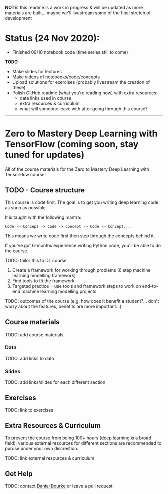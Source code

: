 **NOTE:** this readme is a work in progress & will be updated as more materials are built... maybe we'll livestream some of the final stretch of development

# Status (24 Nov 2020):

* Finished 09/10 notebook code (time series still to come)

**TODO**
* Make slides for lectures
* Make videos of notebooks/code/concepts
* Upload solutions for exercises (probably livestream the creation of these)
* Polish GitHub readme (what you're reading now) with extra resources:
  * data links used in course
  * extra resources & curriculum
  * what will someone leave with after going through this course?
  
---
# Zero to Mastery Deep Learning with TensorFlow (coming soon, stay tuned for updates) 
All of the course materials for the Zero to Mastery Deep Learning with TensorFlow course.

## TODO - Course structure

This course is code first. The goal is to get you writing deep learning code as soon as possible.

It is taught with the following mantra:

```
Code -> Concept -> Code -> Concept -> Code -> Concept...
```

This means we write code first then step through the concepts behind it.

If you've got 6-months experience writing Python code, you'll be able to do the course.

TODO: tailor this to DL course
1. Create a framework for working through problems (6 step machine learning modelling framework)
2. Find tools to fit the framework
3. Targeted practice = use tools and framework steps to work on end-to-end machine learning modelling projects

TODO: outcomes of the course (e.g. how does it benefit a student?... don't worry about the features, benefits are more important...)

## Course materials

TODO: add course materials

### Data

TODO: add links to data

### Slides

TODO: add links/slides for each different section

## Exercises

TODO: link to exercises

## Extra Resources & Curriculum

To prevent the course from being 100+ hours (deep learning is a broad field), various external resources for different sections are recommended to puruse under your own discrestion.

TODO: link external resources & curriculum

## Get Help

TODO: contact [Daniel Bourke](mailto:daniel@mrdbourke.com) or leave a pull request
